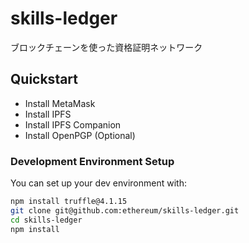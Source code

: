# skills-ledger
ブロックチェーンを使った資格証明ネットワーク

## Quickstart
- Install MetaMask
- Install IPFS
- Install IPFS Companion
- Install OpenPGP (Optional)

### Development Environment Setup

You can set up your dev environment with:

```sh
npm install truffle@4.1.15
git clone git@github.com:ethereum/skills-ledger.git
cd skills-ledger
npm install
```
